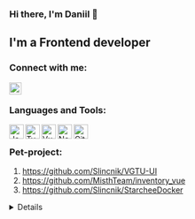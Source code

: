 ### Hi there, I'm Daniil 👋

## I'm a Frontend developer

### Connect with me:

[<img align="left" alt="idk | Telegram" width="22px" src="https://cdn.simpleicons.org/telegram" />][telegram]

<br />

### Languages and Tools:

<img align="left" alt="JavaScript" width="26px" src="https://cdn.simpleicons.org/javascript" />
<img align="left" alt="TypeScript" width="26px" src="https://cdn.simpleicons.org/typescript" />
<img align="left" alt="Vue" width="26px" src="https://cdn.simpleicons.org/vuedotjs" />
<img align="left" alt="Node.js" width="26px" src="https://cdn.simpleicons.org/nodedotjs" />
<img align="left" alt="Git" width="26px" src="https://cdn.simpleicons.org/git" />

<br />

### Pet-project:
1. https://github.com/Slincnik/VGTU-UI
2. https://github.com/MisthTeam/inventory_vue
3. https://github.com/Slincnik/StarcheeDocker

<details>
  <img align="left" alt="Language Card" src="https://github-readme-stats.vercel.app/api/top-langs/?username=Slincnik&layout=compact">
</details>

[telegram]: https://t.me/slincnik
